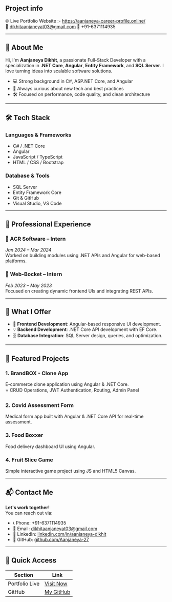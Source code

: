 ## Project info
🌐 Live Portfolio Website :- https://aanjaneya-career-profile.online/  
📧 dikhitaanjaneyat03@gmail.com 
📱 +91-6371114935

---

## 🚀 About Me

Hi, I'm **Aanjaneya Dikhit**, a passionate Full-Stack Developer with a specialization in **.NET Core**, **Angular**, **Entity Framework**, and **SQL Server**. I love turning ideas into scalable software solutions.

- 💻 Strong background in C#, ASP.NET Core, and Angular
- 🧠 Always curious about new tech and best practices
- 🛠️ Focused on performance, code quality, and clean architecture

---

## 🛠️ Tech Stack

### Languages & Frameworks
- C# / .NET Core
- Angular
- JavaScript / TypeScript
- HTML / CSS / Bootstrap

### Database & Tools
- SQL Server
- Entity Framework Core
- Git & GitHub
- Visual Studio, VS Code

---

## 💼 Professional Experience

### 🌟 ACR Software – Intern  
*Jan 2024 – Mar 2024*  
Worked on building modules using .NET APIs and Angular for web-based platforms.

### 🌟 Web-Bocket – Intern  
*Feb 2023 – May 2023*  
Focused on creating dynamic frontend UIs and integrating REST APIs.

---

## 🧩 What I Offer

- 🔧 **Frontend Development**: Angular-based responsive UI development.
- 💡 **Backend Development**: .NET Core API development with EF Core.
- 🗄️ **Database Integration**: SQL Server design, queries, and optimization.

---

## 🌟 Featured Projects

### 1. BrandBOX - Clone App  
E-commerce clone application using Angular & .NET Core.  
⭐ CRUD Operations, JWT Authentication, Routing, Admin Panel

### 2. Covid Assessment Form  
Medical form app built with Angular & .NET Core API for real-time assessment.

### 3. Food Boxxer  
Food delivery dashboard UI using Angular.

### 4. Fruit Slice Game  
Simple interactive game project using JS and HTML5 Canvas.

---

## 📬 Contact Me

**Let's work together!**  
You can reach out via:

- 📞 Phone: +91-6371114935 
- 📧 Email: dikhitaanjaneyat03@gmail.com 
- 💼 LinkedIn: [linkedin.com/in/aanjaneya-dikhit](https://linkedin.com/in/aanjaneya-dikhit)  
- 🐙 GitHub: [github.com/Aanjaneya-27](https://github.com/Aanjaneya-27)

---

## 📁 Quick Access

| Section         | Link                             |
|----------------|----------------------------------|            
| Portfolio Live | [Visit Now](https://aanjaneya-career-profile.online/) |
| GitHub         | [My GitHub](https://github.com/Aanjaneya-27) |



